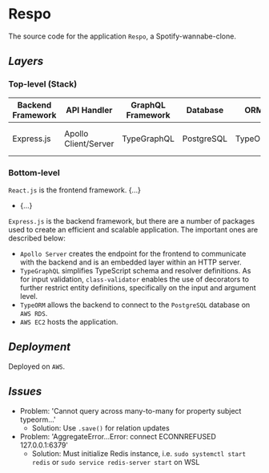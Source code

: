 # Respo

The source code for the application `Respo`, a Spotify-wannabe-clone.

## _Layers_

### Top-level (Stack)

| Backend Framework | API Handler          | GraphQL Framework | Database   | ORM     | Cloud Services  |
| ----------------- | -------------------- | ----------------- | ---------- | ------- | --------------- |
| Express.js        | Apollo Client/Server | TypeGraphQL       | PostgreSQL | TypeORM | AWS EC2 and RDS |

### Bottom-level

`React.js` is the frontend framework. {...}

- {...}

`Express.js` is the backend framework, but there are a number of packages used to create an efficient and scalable application. The important ones are described below:

- `Apollo Server` creates the endpoint for the frontend to communicate with the backend and is an embedded layer within an HTTP server.
- `TypeGraphQL` simplifies TypeScript schema and resolver definitions. As for input validation, `class-validator` enables the use of decorators to further restrict entity definitions, specifically on the input and argument level.
- `TypeORM` allows the backend to connect to the `PostgreSQL` database on `AWS RDS`.
- `AWS EC2` hosts the application.

## _Deployment_

Deployed on `AWS`.

## _Issues_

- Problem: 'Cannot query across many-to-many for property subject typeorm...'
  - Solution: Use `.save()` for relation updates
- Problem: 'AggregateError...Error: connect ECONNREFUSED 127.0.0.1:6379'
  - Solution: Must initialize Redis instance, i.e. `sudo systemctl start redis` or `sudo service redis-server start` on WSL
